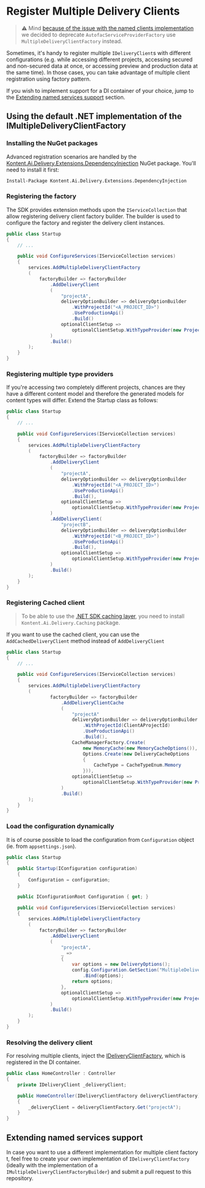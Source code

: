 # Register Multiple Delivery Clients

> ⚠️ Mind [because of the issue with the named clients implementation](https://github.com/kontent-ai/delivery-sdk-net/issues/312) we decided to deprecate `AutofacServiceProviderFactory` use `MultipleDeliveryClientFactory` instead.

Sometimes, it's handy to register multiple `IDeliveryClient`s with different configurations (e.g. while accessing different projects, accessing secured and non-secured data at once, or accessing preview and production data at the same time). In those cases, you can take advantage of multiple client registration using factory pattern.

If you wish to implement support for a DI container of your choice, jump to the [Extending named services support](#extending-named-services-support) section.

## Using the default .NET implementation of the IMultipleDeliveryClientFactory

### Installing the NuGet packages

Advanced registration scenarios are handled by the [Kontent.Ai.Delivery.Extensions.DependencyInjection](https://www.nuget.org/packages/Kontent.Ai.Delivery.Extensions.DependencyInjection) NuGet package. You'll need to install it first:

```sh
Install-Package Kontent.Ai.Delivery.Extensions.DependencyInjection
```

### Registering the factory

The SDK provides extension methods upon the `IServiceCollection` that allow registering delivery client factory builder. The builder is used to configure the factory and register the delivery client instances.

```csharp
public class Startup
{
    // ...

    public void ConfigureServices(IServiceCollection services)
    {
        services.AddMultipleDeliveryClientFactory
        (
            factoryBuilder => factoryBuilder
                .AddDeliveryClient
                (
                    "projectA",
                    deliveryOptionBuilder => deliveryOptionBuilder
                        .WithProjectId("<A_PROJECT_ID>")
                        .UseProductionApi()
                        .Build()
                    optionalClientSetup =>
                        optionalClientSetup.WithTypeProvider(new ProjectAProvider())
                )
                .Build()
        );
    }
}
```

### Registering multiple type providers

If you're accessing two completely different projects, chances are they have a different content model and therefore the generated models for content types will differ. Extend the Startup class as follows:

```csharp
public class Startup
{
    // ...

    public void ConfigureServices(IServiceCollection services)
    {
        services.AddMultipleDeliveryClientFactory
        (
            factoryBuilder => factoryBuilder
                .AddDeliveryClient
                (
                    "projectA",
                    deliveryOptionBuilder => deliveryOptionBuilder
                        .WithProjectId("<A_PROJECT_ID>")
                        .UseProductionApi()
                        .Build(),
                    optionalClientSetup =>
                        optionalClientSetup.WithTypeProvider(new ProjectAProvider())
                )
                .AddDeliveryClient(
                    "projectB",
                    deliveryOptionBuilder => deliveryOptionBuilder
                        .WithProjectId("<B_PROJECT_ID>")
                        .UseProductionApi()
                        .Build(),
                    optionalClientSetup =>
                        optionalClientSetup.WithTypeProvider(new ProjectBProvider())
                )
                .Build()
        );
    }
}
```

### Registering Cached client

> To be able to use the [.NET SDK caching layer](../retrieving-data/caching.md), you need to install `Kontent.Ai.Delivery.Caching` package.

If you want to use the cached client, you can use the `AddCachedDeliveryClient` method instead of `AddDeliveryClient`

```csharp
public class Startup
{
    // ...

    public void ConfigureServices(IServiceCollection services)
    {
        services.AddMultipleDeliveryClientFactory
        (
                factoryBuilder => factoryBuilder
                    .AddDeliveryClientCache
                    (
                        "projectA"
                        deliveryOptionBuilder => deliveryOptionBuilder
                            .WithProjectId(ClientAProjectId)
                            .UseProductionApi()
                            .Build(),
                        CacheManagerFactory.Create(
                            new MemoryCache(new MemoryCacheOptions()),
                            Options.Create(new DeliveryCacheOptions
                            {
                                CacheType = CacheTypeEnum.Memory
                            })),
                        optionalClientSetup =>
                            optionalClientSetup.WithTypeProvider(new ProjectAProvider())
                    )
                    .Build()
        );
    }
}
```

### Load the configuration dynamically

It is of course possible to load the configuration from `Configuration` object (ie. from `appsettings.json`).

```csharp
public class Startup
{
    public Startup(IConfiguration configuration)
    {
        Configuration = configuration;
    }

    public IConfigurationRoot Configuration { get; }

    public void ConfigureServices(IServiceCollection services)
    {
        services.AddMultipleDeliveryClientFactory
        (
            factoryBuilder => factoryBuilder
                .AddDeliveryClient
                (
                    "projectA",
                    _ =>
                    {
                        var options = new DeliveryOptions();
                        config.Configuration.GetSection("MultipleDeliveryOptions:ProjectA")
                            .Bind(options);
                        return options;
                    },
                    optionalClientSetup =>
                        optionalClientSetup.WithTypeProvider(new ProjectAProvider())
                )
                .Build()
        );
    }
}
```

### Resolving the delivery client

For resolving multiple clients, inject the [IDeliveryClientFactory](https://github.com/kontent-ai/delivery-sdk-net/Kontent.Ai.Delivery.Abstractions/IDeliveryClientFactory.cs), which is registered in the DI container.

```csharp
public class HomeController : Controller
{
    private IDeliveryClient _deliveryClient;

    public HomeController(IDeliveryClientFactory deliveryClientFactory)
    {
        _deliveryClient = deliveryClientFactory.Get("projectA");
    }
}
```

## Extending named services support

In case you want to use a different implementation for multiple client factory t, feel free to create your own implementation of `IDeliveryClientFactory` (ideally with the implementation of a `IMultipleDeliveryClientFactoryBuilder`)  and submit a pull request to this repository.

